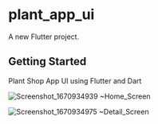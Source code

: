 # plant_app_ui

A new Flutter project.

## Getting Started

Plant Shop App UI using Flutter and Dart

![Screenshot_1670934939](https://user-images.githubusercontent.com/49684285/207320012-da0774f1-7bae-429e-b99c-468c03327b87.png)
~Home_Screen

![Screenshot_1670934975](https://user-images.githubusercontent.com/49684285/207320045-419bcfab-b115-4a1a-9e97-267f2f6febe0.png)
~Detail_Screen
